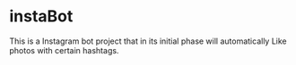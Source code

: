 # instaBot
This is a Instagram bot project that in its initial phase will automatically Like photos with certain hashtags.
